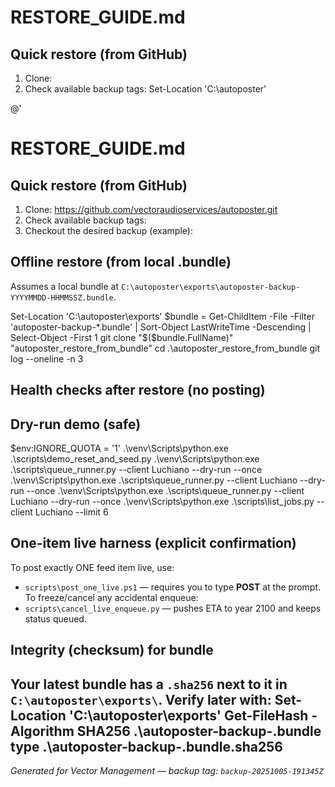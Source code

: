 ﻿# RESTORE_GUIDE.md

## Quick restore (from GitHub)
1) Clone:
2) Check available backup tags:
Set-Location 'C:\autoposter'

@'
# RESTORE_GUIDE.md

## Quick restore (from GitHub)
1) Clone:
https://github.com/vectoraudioservices/autoposter.git
2) Check available backup tags:
3) Checkout the desired backup (example):

## Offline restore (from local .bundle)
Assumes a local bundle at `C:\autoposter\exports\autoposter-backup-YYYYMMDD-HHMMSSZ.bundle`.

Set-Location 'C:\autoposter\exports'
$bundle = Get-ChildItem -File -Filter 'autoposter-backup-*.bundle' |
Sort-Object LastWriteTime -Descending | Select-Object -First 1
git clone "$($bundle.FullName)" "autoposter_restore_from_bundle"
cd .\autoposter_restore_from_bundle
git log --oneline -n 3
## Health checks after restore (no posting)

## Dry-run demo (safe)
$env:IGNORE_QUOTA = '1'
.\venv\Scripts\python.exe .\scripts\demo_reset_and_seed.py
.\venv\Scripts\python.exe .\scripts\queue_runner.py --client Luchiano --dry-run --once
.\venv\Scripts\python.exe .\scripts\queue_runner.py --client Luchiano --dry-run --once
.\venv\Scripts\python.exe .\scripts\queue_runner.py --client Luchiano --dry-run --once
.\venv\Scripts\python.exe .\scripts\list_jobs.py --client Luchiano --limit 6

## One-item live harness (explicit confirmation)
To post exactly ONE feed item live, use:
- `scripts\post_one_live.ps1` — requires you to type **POST** at the prompt.
To freeze/cancel any accidental enqueue:
- `scripts\cancel_live_enqueue.py` — pushes ETA to year 2100 and keeps status queued.

## Integrity (checksum) for bundle
Your latest bundle has a `.sha256` next to it in `C:\autoposter\exports\`.
Verify later with:
Set-Location 'C:\autoposter\exports'
Get-FileHash -Algorithm SHA256 .\autoposter-backup-.bundle
type .\autoposter-backup-.bundle.sha256
---
*Generated for Vector Management — backup tag: `backup-20251005-191345Z`*
